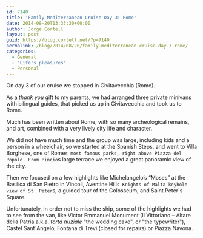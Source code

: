 ```yaml
---
id: 7140
title: 'Family Mediterranean Cruise Day 3: Rome'
date: 2014-08-20T13:33:30+00:00
author: Jorge Cortell
layout: post
guid: https://blog.cortell.net/?p=7140
permalink: /blog/2014/08/20/family-mediterranean-cruise-day-3-rome/
categories:
  - General
  - "Life's pleasures"
  - Personal
---
```

On day 3 of our cruise we stopped in Civitavecchia (Rome).

As a _thank you_ gift to my parents, we had arranged three private minivans with bilingual guides, that picked us up in Civitavecchia and took us to Rome.

Much has been written about Rome, with so many archeological remains, and art, combined with a very lively city life and character.

We did not have much time and the group was large, including kids and a person in a wheelchair, so we started at the Spanish Steps, and went to Villa Borghese, one of Rome`s most famous parks, right above Piazza del Popolo. From Pincio`s large terrace we enjoyed a great panoramic view of the city.

Then we focused on a few highlights like Michelangelo’s “Moses” at the Basilica di San Pietro in Vincoli, Aventine Hill`s Knights of Malta keyhole view of St. Peter`s, a guided tour of the Colosseum, and Saint Peter`s Square.

Unfortunately, in order not to miss the ship, some of the highlights we had to see from the van, like Victor Emmanuel Monument (Il Vittoriano – Altare della Patria a.k.a. _torta nuziale_ "the wedding cake", or "the typewriter"), Castel Sant`Angelo, Fontana di Trevi (closed for repairs) or Piazza Navona.